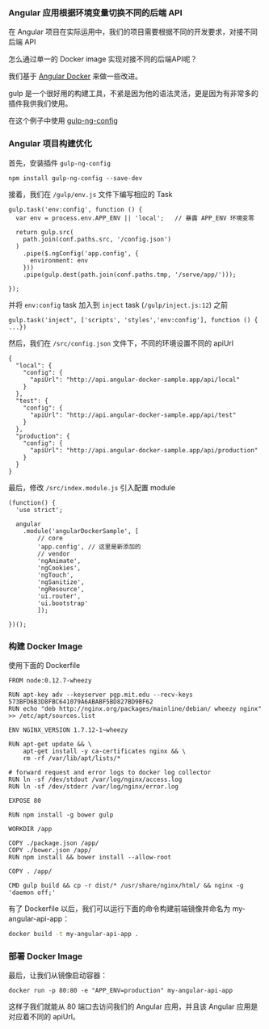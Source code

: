### Angular 应用根据环境变量切换不同的后端 API

在 Angular 项目在实际运用中，我们的项目需要根据不同的开发要求，对接不同后端 API

怎么通过单一的 Docker image 实现对接不同的后端API呢？

我们基于 [Angular Docker]() 来做一些改进。

gulp 是一个很好用的构建工具，不紧是因为他的语法灵活，更是因为有非常多的插件我供我们使用。

在这个例子中使用 [gulp-ng-config](https://www.npmjs.com/package/gulp-ng-config) 

### Angular 项目构建优化

首先，安装插件 `gulp-ng-config`

```
npm install gulp-ng-config --save-dev
```

接着，我们在 `/gulp/env.js` 文件下编写相应的 Task

```
gulp.task('env:config', function () {
  var env = process.env.APP_ENV || 'local';   // 暴露 APP_ENV 环境变零

  return gulp.src(
    path.join(conf.paths.src, '/config.json')
  )
    .pipe($.ngConfig('app.config', {
      environment: env
    }))
    .pipe(gulp.dest(path.join(conf.paths.tmp, '/serve/app/')));

});
```

并将 `env:config` task 加入到 `inject` task (`/gulp/inject.js:12`) 之前
```
gulp.task('inject', ['scripts', 'styles','env:config'], function () { ...})
```

然后，我们在 `/src/config.json` 文件下，不同的环境设置不同的 apiUrl 

```
{
  "local": {
    "config": {
      "apiUrl": "http://api.angular-docker-sample.app/api/local"
    }
  },
  "test": {
    "config": {
      "apiUrl": "http://api.angular-docker-sample.app/api/test"
    }
  },
  "production": {
    "config": {
      "apiUrl": "http://api.angular-docker-sample.app/api/production"
    }    
  }
}

```

最后，修改 `/src/index.module.js` 引入配置 module

```
(function() {
  'use strict';

  angular
    .module('angularDockerSample', [
        // core
        'app.config', // 这里是新添加的
        // vendor
        'ngAnimate', 
        'ngCookies', 
        'ngTouch', 
        'ngSanitize', 
        'ngResource', 
        'ui.router', 
        'ui.bootstrap'
        ]);

})();
```

### 构建 Docker Image

使用下面的 Dockerfile 

```
FROM node:0.12.7-wheezy

RUN apt-key adv --keyserver pgp.mit.edu --recv-keys 573BFD6B3D8FBC641079A6ABABF5BD827BD9BF62
RUN echo "deb http://nginx.org/packages/mainline/debian/ wheezy nginx" >> /etc/apt/sources.list

ENV NGINX_VERSION 1.7.12-1~wheezy

RUN apt-get update && \
    apt-get install -y ca-certificates nginx && \
    rm -rf /var/lib/apt/lists/*

# forward request and error logs to docker log collector
RUN ln -sf /dev/stdout /var/log/nginx/access.log
RUN ln -sf /dev/stderr /var/log/nginx/error.log

EXPOSE 80

RUN npm install -g bower gulp

WORKDIR /app

COPY ./package.json /app/
COPY ./bower.json /app/
RUN npm install && bower install --allow-root

COPY . /app/

CMD gulp build && cp -r dist/* /usr/share/nginx/html/ && nginx -g 'daemon off;'
```

有了 Dockerfile 以后，我们可以运行下面的命令构建前端镜像并命名为 my-angular-api-app：

```bash
docker build -t my-angular-api-app .
```

### 部署 Docker Image

最后，让我们从镜像启动容器：

```
docker run -p 80:80 -e "APP_ENV=production" my-angular-api-app
```

这样子我们就能从 80 端口去访问我们的 Angular 应用，并且该 Angular 应用是对应着不同的 apiUrl。